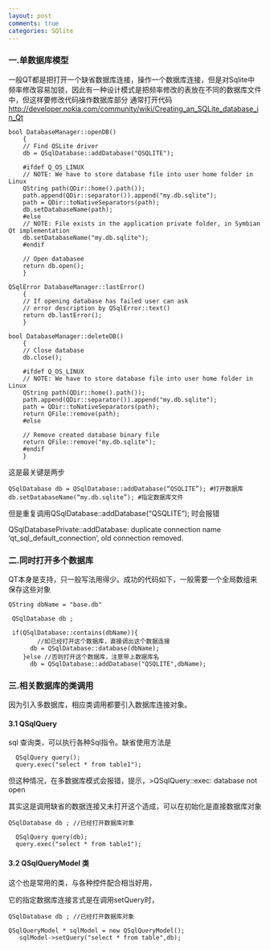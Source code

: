 ```yaml
---
layout: post
comments: true
categories: SQlite
---
```


### 一.单数据库模型

一般QT都是把打开一个缺省数据库连接，操作一个数据库连接，但是对Sqlite中频率修改容易加锁，因此有一种设计模式是把频率修改的表放在不同的数据库文件中，但这样要修改代码操作数据库部分 
通常打开代码 http://developer.nokia.com/community/wiki/Creating_an_SQLite_database_in_Qt
    
    bool DatabaseManager::openDB()
        {
        // Find QSLite driver
        db = QSqlDatabase::addDatabase("QSQLITE");
    
        #ifdef Q_OS_LINUX
        // NOTE: We have to store database file into user home folder in Linux
        QString path(QDir::home().path());
        path.append(QDir::separator()).append("my.db.sqlite");
        path = QDir::toNativeSeparators(path);
        db.setDatabaseName(path);
        #else
        // NOTE: File exists in the application private folder, in Symbian Qt implementation
        db.setDatabaseName("my.db.sqlite");
        #endif
    
        // Open databasee
        return db.open();
        }
    
    QSqlError DatabaseManager::lastError()
        {
        // If opening database has failed user can ask 
        // error description by QSqlError::text()
        return db.lastError();
        }
    
    bool DatabaseManager::deleteDB()
        {
        // Close database
        db.close();
    
        #ifdef Q_OS_LINUX
        // NOTE: We have to store database file into user home folder in Linux
        QString path(QDir::home().path());
        path.append(QDir::separator()).append("my.db.sqlite");
        path = QDir::toNativeSeparators(path);
        return QFile::remove(path);
        #else
    
        // Remove created database binary file
        return QFile::remove("my.db.sqlite");
        #endif
        }
这是最关键是两步

    QSqlDatabase db = QSqlDatabase::addDatabase(“QSQLITE”); #打开数据库 
    db.setDatabaseName(“my.db.sqlite”); #指定数据库文件
    
但是重复调用QSqlDatabase::addDatabase(“QSQLITE”); 时会报错

QSqlDatabasePrivate::addDatabase: duplicate connection name ‘qt_sql_default_connection’, old connection removed.

### 二.同时打开多个数据库

QT本身是支持，只一般写法用得少。成功的代码如下，一般需要一个全局数组来保存这些对象

    QString dbName = "base.db"
    
     QSqlDatabase db ;
    
     if(QSqlDatabase::contains(dbName)){
            //如已经打开这个数据库，直接调出这个数据连接
          db = QSqlDatabase::database(dbName);
        }else //否则打开这个数据库，注意带上数据库名
          db = QSqlDatabase::addDatabase("QSQLITE",dbName);
          
### 三.相关数据库的类调用

因为引入多数据库，相应类调用都要引入数据库连接对象。

#### 3.1 QSqlQuery

sql 查询类，可以执行各种Sql指令。缺省使用方法是

      QSqlQuery query();
      query.exec("select * from table1");
但这种情况，在多数据库模式会报错，提示，>QSqlQuery::exec: database not open

其实这是调用缺省的数据连接又未打开这个造成，可以在初始化是直接数据库对象

    QSqlDatabase db ; //已经打开数据库对象
    
      QSqlQuery query(db);
      query.exec("select * from table1");

#### 3.2 QSqlQueryModel 类

这个也是常用的类，与各种控件配合相当好用，

它的指定数据库连接言式是在调用setQuery时，

    QSqlDatabase db ; //已经打开数据库对象
    
    QSqlQueryModel * sqlModel = new QSqlQueryModel();
       sqlModel->setQuery("select * from table",db);
       
       